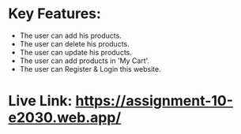 # Key Features:

* The user can add his products.
* The user can delete his products.
* The user can update his products.
* The user can add products in 'My Cart'.
* The user can Register & Login this website.


# Live Link: https://assignment-10-e2030.web.app/